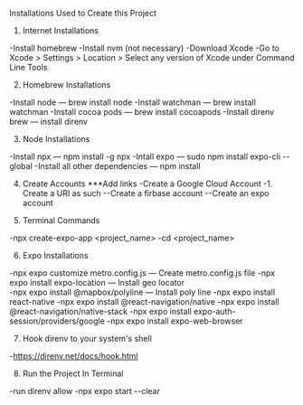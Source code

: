 Installations Used to Create this Project

1. Internet Installations

-Install homebrew
-Install nvm (not necessary)
-Download Xcode
-Go to Xcode > Settings > Location > Select any version of Xcode under Command Line Tools

2. Homebrew Installations

-Install node — brew install node
-Install watchman — brew install watchman
-Install cocoa pods — brew install cocoapods
-Install direnv brew — install direnv

3. Node Installations

-Install npx — npm install -g npx
-Intall expo — sudo npm install expo-cli --global
-Install all other dependencies — npm install 

4. Create Accounts
 ***Add links
-Create a Google Cloud Account
-1. Create a URI as such
--Create a firbase account
--Create an expo account

5. Terminal Commands

-npx create-expo-app <project_name>
-cd <project_name>

6. Expo Installations

-npx expo customize metro.config.js — Create metro.config.js file
-npx expo install expo-location — Install geo locator  
-npx expo install @mapbox/polyline — Install poly line
-npx expo install react-native
-npx expo install @react-navigation/native
-npx expo install @react-navigation/native-stack
-npx expo install expo-auth-session/providers/google
-npx expo install expo-web-browser

7. Hook direnv to your system's shell

-https://direnv.net/docs/hook.html

8. Run the Project In Terminal

-run direnv allow
-npx expo start --clear
